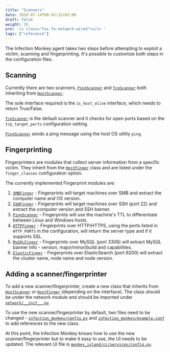 ```yaml
---
title: "Scanners"
date: 2020-07-14T08:43:12+03:00
draft: false
weight: 20
pre: '<i class="fas fa-network-wired"></i> '
tags: ["reference"]
---
```


The Infection Monkey agent takes two steps before attempting to exploit a victim, scanning and fingerprinting. It's possible to customize both steps in the configuration files.

## Scanning

Currently there are two scanners, [`PingScanner`][ping-scanner] and [`TcpScanner`][tcp-scanner] both inheriting from [`HostScanner`][host-scanner].

The sole interface required is the `is_host_alive` interface, which needs to return True/False.

[`TcpScanner`][tcp-scanner] is the default scanner and it checks for open ports based on the `tcp_target_ports` configuration setting.

[`PingScanner`][ping-scanner] sends a ping message using the host OS utility `ping`.

## Fingerprinting

Fingerprinters are modules that collect server information from a specific victim. They inherit from the [`HostFinger`][host-finger] class and are listed under the `finger_classes` configuration option.

The currently implemented Fingerprint modules are:

1. [`SMBFinger`][smb-finger] - Fingerprints will target machines over SMB and extract the computer name and OS version.
2. [`SSHFinger`][ssh-finger] - Fingerprints will target machines over SSH (port 22) and extract the computer version and SSH banner.
3. [`PingScanner`][ping-scanner] - Fingerprints will use the machine's TTL to differentiate between Linux and Windows hosts.
4. [`HTTPFinger`][http-finger] - Fingerprints over HTTP/HTTPS, using the ports listed in `HTTP_PORTS` in the configuration, will return the server type and if it supports SSL.
5. [`MySQLFinger`][mysql-finger] - Fingerprints over MySQL (port 3306) will extract MySQL banner info - version, major/minor/build and capabilities.
6. [`ElasticFinger`][elastic-finger] - Fingerprints over ElasticSearch (port 9200) will extract the cluster name, node name and node version.

## Adding a scanner/fingerprinter

To add a new scanner/fingerprinter, create a new class that inherits from [`HostScanner`][host-scanner] or [`HostFinger`][host-finger] (depending on the interface). The class should be under the network module and should be imported under [`network/__init__.py`](https://github.com/guardicore/monkey/blob/master/monkey/infection_monkey/network/__init__.py).

To use the new scanner/fingerprinter by default, two files need to be changed - [`infection_monkey/config.py`](https://github.com/guardicore/monkey/blob/master/monkey/infection_monkey/config.py) and [`infection_monkey/example.conf`](https://github.com/guardicore/monkey/blob/master/monkey/infection_monkey/example.conf) to add references to the new class.

At this point, the Infection Monkey knows how to use the new scanner/fingerprinter but to make it easy to use, the UI needs to be updated. The relevant UI file is [`monkey_island/cc/services/config.py`](https://github.com/guardicore/monkey/blob/master/monkey/monkey_island/cc/services/config.py).

 [elastic-finger]: https://github.com/guardicore/monkey/blob/develop/monkey/infection_monkey/network/elasticfinger.py
 [http-finger]: https://github.com/guardicore/monkey/blob/develop/monkey/infection_monkey/network/httpfinger.py
 [host-finger]: https://github.com/guardicore/monkey/blob/develop/monkey/infection_monkey/network/__init__.py
 [host-scanner]: https://github.com/guardicore/monkey/blob/develop/monkey/infection_monkey/network/__init__.py
 [mysql-finger]: https://github.com/guardicore/monkey/blob/develop/monkey/infection_monkey/network/mysqlfinger.py
 [ping-scanner]: https://github.com/guardicore/monkey/blob/develop/monkey/infection_monkey/network/ping_scanner.py
 [smb-finger]: https://github.com/guardicore/monkey/blob/develop/monkey/infection_monkey/network/smbfinger.py
 [ssh-finger]: https://github.com/guardicore/monkey/blob/develop/monkey/infection_monkey/network/sshfinger.py
 [tcp-scanner]: https://github.com/guardicore/monkey/blob/develop/monkey/infection_monkey/network/tcp_scanner.py
